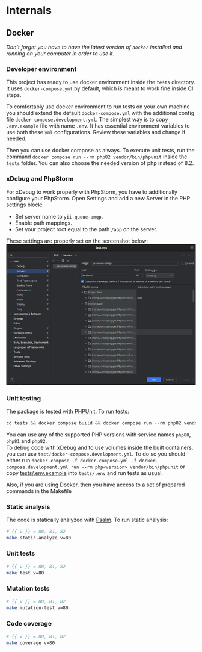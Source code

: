 # Internals

## Docker

_Don't forget you have to have the latest version of `docker` installed and running on your computer in order to use it._

### Developer environment

This project has ready to use docker environment inside the `tests` directory.  
It uses `docker-compose.yml` by default, which is meant to work fine inside CI steps.

To comfortably use docker environment to run tests on your own machine you should extend the default
`docker-compose.yml` with the additional config file `docker-compose.development.yml`. The simplest way is
to copy `.env.example` file with name `.env`. It has essential environment variables to use both these `yml` configurations.
Review these variables and change if needed.

Then you can use docker compose as always. To execute unit tests, run the command
`docker compose run --rm php82 vendor/bin/phpunit` inside the `tests` folder.
You can also choose the needed version of php instead of 8.2.

### xDebug and PhpStorm

For xDebug to work properly with PhpStorm, you have to additionally configure your PhpStorm.
Open Settings and add a new Server in the PHP settings block:
- Set server name to `yii-queue-amqp`.
- Enable path mappings.
- Set your project root equal to the path `/app` on the server.

These settings are properly set on the screenshot below:
![img.png](../img.png)

### Unit testing

The package is tested with [PHPUnit](https://phpunit.de/). To run tests:

```php
cd tests && docker compose build && docker compose run --rm php82 vendor/bin/phpunit
```

You can use any of the supported PHP versions with service names `php80`, `php81` and `php82`.  
To debug code with xDebug and to use volumes inside the built containers, you can use
`test/docker-compose.development.yml`. To do so you should either run
`docker compose -f docker-compose.yml -f docker-compose.development.yml run --rm php<version> vendor/bin/phpunit`
or copy [tests/.env.example](../../tests/.env.example) into `tests/.env` and run tests as usual.

Also, if you are using Docker, then you have access to a set of prepared commands in the Makefile

### Static analysis

The code is statically analyzed with [Psalm](https://psalm.dev). To run static analysis:

```bash
# {{ v }} = 80, 81, 82
make static-analyze v=80
```

### Unit tests

```bash
# {{ v }} = 80, 81, 82
make test v=80
```

### Mutation tests

```bash
# {{ v }} = 80, 81, 82
make mutation-test v=80
```

### Code coverage

```bash
# {{ v }} = 80, 81, 82
make coverage v=80
```
